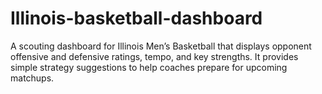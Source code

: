 # Illinois-basketball-dashboard
A scouting dashboard for Illinois Men’s Basketball that displays opponent offensive and defensive ratings, tempo, and key strengths. It provides simple strategy suggestions to help coaches prepare for upcoming matchups.
